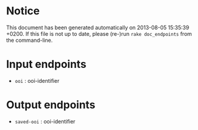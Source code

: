 # Notice
This document has been generated automatically on 2013-08-05 15:35:39 +0200. If this file is not up to date, please (re-)run `rake doc_endpoints` from the command-line.

# Input endpoints
* `ooi` : ooi-identifier

# Output endpoints
* `saved-ooi` : ooi-identifier
